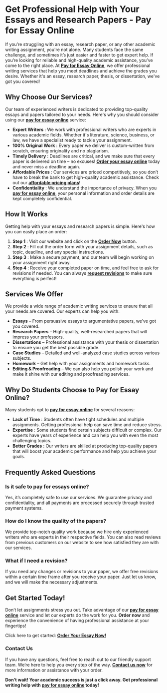 # Get Professional Help with Your Essays and Research Papers - Pay for Essay Online

If you’re struggling with an essay, research paper, or any other academic writing assignment, you're not alone. Many students face the same challenge, and sometimes it’s just easier and faster to get expert help. If you’re looking for reliable and high-quality academic assistance, you’ve come to the right place. At [**Pay for Essay Online**](https://tinyurl.com/topessay?keyword=pay+for+essay+online), we offer professional writing services that help you meet deadlines and achieve the grades you desire. Whether it's an essay, research paper, thesis, or dissertation, we've got you covered!

## Why Choose Our Services?

Our team of experienced writers is dedicated to providing top-quality essays and papers tailored to your needs. Here's why you should consider using our [**pay for essay online**](https://tinyurl.com/topessay?keyword=pay+for+essay+online) service:

- **Expert Writers** : We work with professional writers who are experts in various academic fields. Whether it's literature, science, business, or law, we have a specialist ready to tackle your assignment.
- **100% Original Work** : Every paper we deliver is custom-written from scratch, ensuring originality and no plagiarism.
- **Timely Delivery** : Deadlines are critical, and we make sure that every paper is delivered on time – no excuses! [**Order your essay online**](https://tinyurl.com/topessay?keyword=pay+for+essay+online) today and never miss a deadline again.
- **Affordable Prices** : Our services are priced competitively, so you don’t have to break the bank to get high-quality academic assistance. Check out our [**affordable pricing plans**](https://tinyurl.com/topessay?keyword=pay+for+essay+online)!
- **Confidentiality** : We understand the importance of privacy. When you [**pay for essay online**](https://tinyurl.com/topessay?keyword=pay+for+essay+online), your personal information and order details are kept completely confidential.

## How It Works

Getting help with your essays and research papers is simple. Here's how you can easily place an order:

1. **Step 1** : Visit our website and click on the [**Order Now**](https://tinyurl.com/topessay?keyword=pay+for+essay+online) button.
2. **Step 2** : Fill out the order form with your assignment details, such as topic, deadline, and any special instructions.
3. **Step 3** : Make a secure payment, and our team will begin working on your assignment right away.
4. **Step 4** : Receive your completed paper on time, and feel free to ask for revisions if needed. You can always [**request revisions**](https://tinyurl.com/topessay?keyword=pay+for+essay+online) to make sure everything is perfect!

## Services We Offer

We provide a wide range of academic writing services to ensure that all your needs are covered. Our experts can help you with:

- **Essays** – From persuasive essays to argumentative papers, we’ve got you covered.
- **Research Papers** – High-quality, well-researched papers that will impress your professors.
- **Dissertations** – Professional assistance with your thesis or dissertation to ensure you get the best possible grade.
- **Case Studies** – Detailed and well-analyzed case studies across various subjects.
- **Homework** – Get help with your assignments and homework tasks.
- **Editing & Proofreading** – We can also help you polish your work and make it shine with our editing and proofreading services.

## Why Do Students Choose to Pay for Essay Online?

Many students opt to [**pay for essay online**](https://tinyurl.com/topessay?keyword=pay+for+essay+online) for several reasons:

- **Lack of Time** : Students often have tight schedules and multiple assignments. Getting professional help can save time and reduce stress.
- **Expertise** : Some students find certain subjects difficult or complex. Our experts have years of experience and can help you with even the most challenging topics.
- **Better Grades** : Our writers are skilled at producing top-quality papers that will boost your academic performance and help you achieve your goals.

## Frequently Asked Questions

### Is it safe to pay for essays online?

Yes, it’s completely safe to use our services. We guarantee privacy and confidentiality, and all payments are processed securely through trusted payment systems.

### How do I know the quality of the papers?

We provide top-notch quality work because we hire only experienced writers who are experts in their respective fields. You can also read reviews from previous customers on our website to see how satisfied they are with our services.

### What if I need a revision?

If you need any changes or revisions to your paper, we offer free revisions within a certain time frame after you receive your paper. Just let us know, and we will make the necessary adjustments.

## Get Started Today!

Don’t let assignments stress you out. Take advantage of our [**pay for essay online**](https://tinyurl.com/topessay?keyword=pay+for+essay+online) service and let our experts do the work for you. **Order now** and experience the convenience of having professional assistance at your fingertips!

Click here to get started: [**Order Your Essay Now!**](https://tinyurl.com/topessay?keyword=pay+for+essay+online)

### Contact Us

If you have any questions, feel free to reach out to our friendly support team. We’re here to help you every step of the way. [**Contact us now**](https://tinyurl.com/topessay?keyword=pay+for+essay+online) for more information or assistance with your order.

**Don't wait! Your academic success is just a click away. Get professional writing help with [pay for essay online](https://tinyurl.com/topessay?keyword=pay+for+essay+online) today!**
